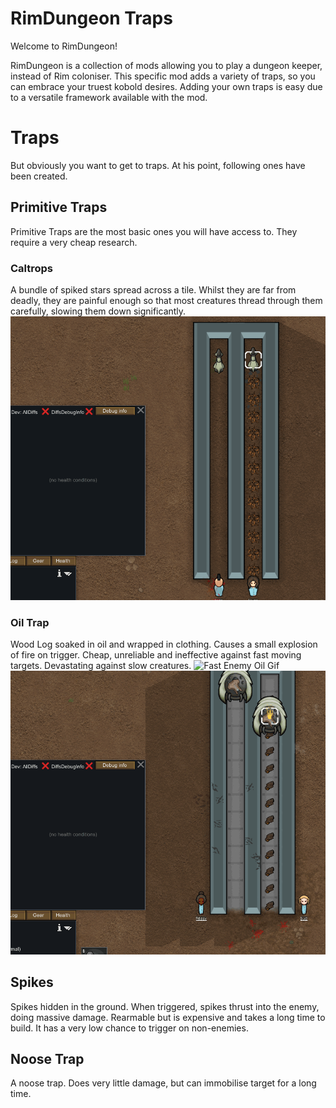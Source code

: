 # RimDungeon Traps
Welcome to RimDungeon! 

RimDungeon is a collection of mods allowing you to play a dungeon keeper, instead of Rim coloniser.
This specific mod adds a variety of traps, so you can embrace your truest kobold desires. Adding your own traps is easy due to a versatile framework available with the mod.

# Traps
But obviously you want to get to traps. At his point, following ones have been created.
## Primitive Traps
Primitive Traps are the most basic ones you will have access to. They require a very cheap research.
### Caltrops
A bundle of spiked stars spread across a tile. Whilst they are far from deadly, they are painful enough so that most creatures thread through them carefully, slowing them down significantly.
![Caltrop Gif](https://github.com/miki4920/RimDungeon_Traps/blob/main/Wiki/Caltrops.gif)

### Oil Trap
Wood Log soaked in oil and wrapped in clothing. Causes a small explosion of fire on trigger. Cheap, unreliable and ineffective against fast moving targets. Devastating against slow creatures.
![Fast Enemy Oil Gif](https://github.com/miki4920/RimDungeon_Traps/blob/main/Wiki/Oil_Fast.gif)
![Slow Enemy Oil Gif](https://github.com/miki4920/RimDungeon_Traps/blob/main/Wiki/Oil_Slow.gif)

## Spikes
Spikes hidden in the ground. When triggered, spikes thrust into the enemy, doing massive damage. Rearmable but is expensive and takes a long time to build. It has a very low chance to trigger on non-enemies.


## Noose Trap
A noose trap. Does very little damage, but can immobilise target for a long time. 


